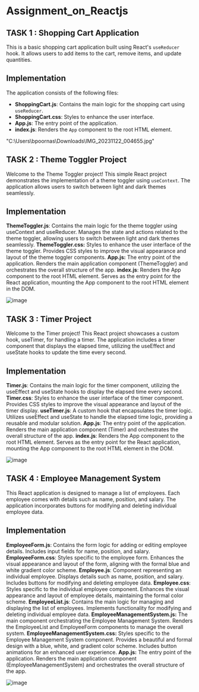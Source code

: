 # Assignment_on_Reactjs

## TASK 1 : **Shopping Cart Application**

This is a basic shopping cart application built using React's `useReducer` hook. It allows users to add items to the cart, remove items, and update quantities.

## Implementation

The application consists of the following files:

- **ShoppingCart.js**: Contains the main logic for the shopping cart using `useReducer`.
- **ShoppingCart.css**: Styles to enhance the user interface.
- **App.js**: The entry point of the application.
- **index.js**: Renders the `App` component to the root HTML element.

 "C:\Users\bpoornas\Downloads\IMG_20231122_004655.jpg"



## TASK 2 : **Theme Toggler Project**

Welcome to the Theme Toggler project! This simple React project demonstrates the implementation of a theme toggler using `useContext`. The application allows users to switch between light and dark themes seamlessly.

## Implementation

**ThemeToggler.js**: Contains the main logic for the theme toggler using useContext and useReducer. Manages the state and actions related to the theme toggler, allowing users to switch between light and dark themes seamlessly.
**ThemeToggler.css:** Styles to enhance the user interface of the theme toggler. Provides CSS styles to improve the visual appearance and layout of the theme toggler components.
**App.js:** The entry point of the application. Renders the main application component (ThemeToggler) and orchestrates the overall structure of the app.
**index.js**: Renders the App component to the root HTML element. Serves as the entry point for the React application, mounting the App component to the root HTML element in the DOM.

![image](https://github.com/sai-png/reactjs-tasks/assets/67268899/6aa7ef99-d022-4a55-b6dc-4c2adf1cd569)


## TASK 3 : **Timer Project**

Welcome to the Timer project! This React project showcases a custom hook, useTimer, for handling a timer. The application includes a timer component that displays the elapsed time, utilizing the useEffect and useState hooks to update the time every second.

## Implementation

**Timer.js**: Contains the main logic for the timer component, utilizing the useEffect and useState hooks to display the elapsed time every second.
**Timer.css**: Styles to enhance the user interface of the timer component. Provides CSS styles to improve the visual appearance and layout of the timer display.
**useTimer.js**: A custom hook that encapsulates the timer logic. Utilizes useEffect and useState to handle the elapsed time logic, providing a reusable and modular solution.
**App.js**: The entry point of the application. Renders the main application component (Timer) and orchestrates the overall structure of the app.
**index.js**: Renders the App component to the root HTML element. Serves as the entry point for the React application, mounting the App component to the root HTML element in the DOM.

![image](https://github.com/sai-png/reactjs-tasks/assets/67268899/a5b68f64-a45d-491c-b86a-63725da8eb78)


## TASK 4 : **Employee Management System**

This React application is designed to manage a list of employees. Each employee comes with details such as name, position, and salary. The application incorporates buttons for modifying and deleting individual employee data. 

## Implementation

**EmployeeForm.js**: Contains the form logic for adding or editing employee details. Includes input fields for name, position, and salary.
**EmployeeForm.css**: Styles specific to the employee form. Enhances the visual appearance and layout of the form, aligning with the formal blue and white gradient color scheme.
**Employee.js**: Component representing an individual employee. Displays details such as name, position, and salary. Includes buttons for modifying and deleting employee data.
**Employee.css**: Styles specific to the individual employee component. Enhances the visual appearance and layout of employee details, maintaining the formal color scheme.
**EmployeeList.js**: Contains the main logic for managing and displaying the list of employees. Implements functionality for modifying and deleting individual employee data.
**EmployeeManagementSystem.js:** The main component orchestrating the Employee Management System. Renders the EmployeeList and EmployeeForm components to manage the overall system.
**EmployeeManagementSystem.css:** Styles specific to the Employee Management System component. Provides a beautiful and formal design with a blue, white, and gradient color scheme. Includes button animations for an enhanced user experience.
**App.js:** The entry point of the application. Renders the main application component (EmployeeManagementSystem) and orchestrates the overall structure of the app.

![image](https://github.com/sai-png/reactjs-tasks/assets/67268899/318501c7-4bab-46c3-b795-ba91c5df44c3)


